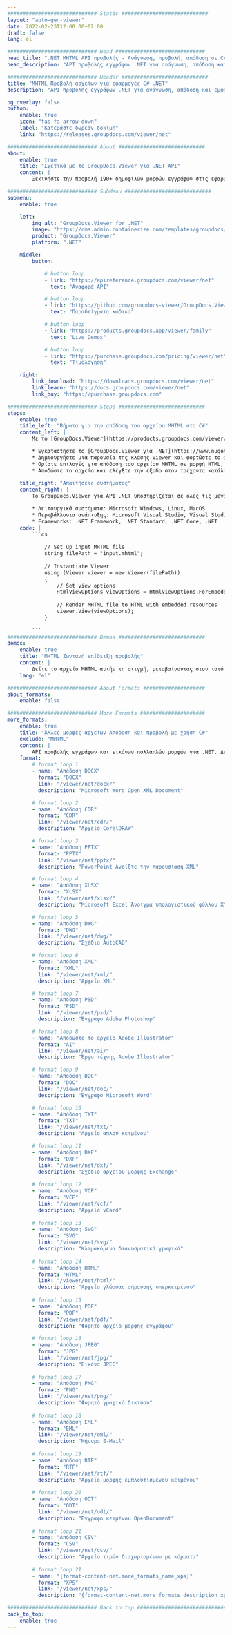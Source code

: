 ```yaml
---
############################# Static ############################
layout: "auto-gen-viewer"
date: 2022-02-23T12:00:00+02:00
draft: false
lang: el

############################# Head #############################
head_title: ".NET MHTML API προβολής - Ανάγνωση, προβολή, απόδοση σε C# VB.NET"
head_description: "API προβολής εγγράφων .NET για ανάγνωση, απόδοση και εμφάνιση του MHTML σε οποιονδήποτε τύπο εφαρμογών C#, ASP.NET, VB.NET και .NET Core."

############################# Header ############################
title: "MHTML Προβολή αρχείων για εφαρμογές C# .NET" 
description: "API προβολής εγγράφων .NET για ανάγνωση, απόδοση και εμφάνιση αρχείου MHTML σε οποιονδήποτε τύπο εφαρμογών C#, ASP.NET, VB.NET και .NET Core. Δείτε τα αποδοθέντα αρχεία με αληθινή μορφοποίηση και διάταξη σε HTML5, PDF ή ως εικόνα χρησιμοποιώντας μερικές γραμμές του κώδικα." 

bg_overlay: false
button:
    enable: true
    icon: "fas fa-arrow-down"
    label: "Κατεβάστε δωρεάν δοκιμή"
    link: "https://releases.groupdocs.com/viewer/net"

############################# About ############################
about:
    enable: true
    title: "Σχετικά με το GroupDocs.Viewer για .NET API" 
    content: |
        Ξεκινήστε την προβολή 190+ δημοφιλών μορφών εγγράφων στις εφαρμογές σας .NET χρησιμοποιώντας το GroupDocs.Viewer για API .NET προσθέτοντας μερικές γραμμές κώδικα. Οι προγραμματιστές μπορούν εύκολα να εμφανίσουν PDF, Επεξεργασία κειμένου, Υπολογιστικό φύλλο Excel, Παρουσίαση, Visio, Project, Outlook και πολλές άλλες δημοφιλείς μορφές εγγράφων σε λειτουργίες HTML5, εικόνας ή PDF. Η απόδοση του εγγράφου είναι γρήγορη, πανομοιότυπη με το αρχικό αρχείο προέλευσης και δεν απαιτεί εγκατάσταση πρόσθετου λογισμικού ή άλλων εξωτερικών βιβλιοθηκών.

############################# SubMenu ############################
submenu:
    enable: true

    left:
        img_alt: "GroupDocs.Viewer for .NET"
        image: "https://cms.admin.containerize.com/templates/groupdocs/images/product-logos/90x90-noborder/groupdocs-viewer-net.png"
        product: "GroupDocs.Viewer"
        platform: ".NET"

    middle:
        button:

            # button loop
            - link: "https://apireference.groupdocs.com/viewer/net"
              text: "Αναφορά API"

            # button loop
            - link: "https://github.com/groupdocs-viewer/GroupDocs.Viewer-for-.NET"
              text: "Παραδείγματα κώδικα"

            # button loop
            - link: "https://products.groupdocs.app/viewer/family"
              text: "Live Demos"

            # button loop
            - link: "https://purchase.groupdocs.com/pricing/viewer/net"
              text: "Τιμολόγηση"

    right:
        link_download: "https://downloads.groupdocs.com/viewer/net"
        link_learn: "https://docs.groupdocs.com/viewer/net"
        link_buy: "https://purchase.groupdocs.com"

############################# Steps ############################
steps:
    enable: true
    title_left: "Βήματα για την απόδοση του αρχείου MHTML στο C#" 
    content_left: |
        Με το [GroupDocs.Viewer](https://products.groupdocs.com/viewer/net/) μπορείτε να αποδώσετε το MHTML σε HTML, JPEG, PNG ή PDF σε λίγα βήματα.

        * Εγκαταστήστε το [GroupDocs.Viewer για .NET](https://www.nuget.org/packages/groupdocs.viewer) χρησιμοποιώντας τον αγαπημένο σας διαχειριστή πακέτων. 
        * Δημιουργήστε μια παρουσία της κλάσης Viewer και φορτώστε το αρχείο MHTML με πλήρη διαδρομή. 
        * Ορίστε επιλογές για απόδοση του αρχείου MHTML σε μορφή HTML, PNG, JPEG ή PDF. 
        * Αποδώστε το αρχείο και ελέγξτε την έξοδο στον τρέχοντα κατάλογο. 
        
    title_right: "Απαιτήσεις συστήματος" 
    content_right: |
        Το GroupDocs.Viewer για API .NET υποστηρίζεται σε όλες τις μεγάλες πλατφόρμες και λειτουργικά συστήματα. Πριν εκτελέσετε τον παρακάτω κώδικα, βεβαιωθείτε ότι έχετε εγκαταστήσει τις ακόλουθες προϋποθέσεις στο σύστημά σας.

        * Λειτουργικά συστήματα: Microsoft Windows, Linux, MacOS 
        * Περιβάλλοντα ανάπτυξης: Microsoft Visual Studio, Visual Studio Code, .NET CLI 
        * Frameworks: .NET Framework, .NET Standard, .NET Core, .NET 
    code: |
        ```cs
                        
            // Set up input MHTML file
            string filePath = "input.mhtml";
        
            // Instantiate Viewer
            using (Viewer viewer = new Viewer(filePath))
            {
            	// Set view options 
            	HtmlViewOptions viewOptions = HtmlViewOptions.ForEmbeddedResources();
                    
            	// Render MHTML file to HTML with embedded resources
            	viewer.View(viewOptions);
            }
             
        ```
############################# Demos ############################
demos:
    enable: true
    title: "MHTML Ζωντανή επίδειξη προβολής"
    content: |
        Δείτε το αρχείο MHTML αυτήν τη στιγμή, μεταβαίνοντας στον ιστότοπο [GroupDocs.Viewer Online Apps](https://products.groupdocs.app/viewer/mhtml).
    lang: "el"

############################# About Formats ####################
about_formats:
    enable: false

############################# More Formats #####################
more_formats:
    enable: true
    title: "Άλλες μορφές αρχείων Απόδοση και προβολή με χρήση C#"
    exclude: "MHTML"
    content: |
        API προβολής εγγράφων και εικόνων πολλαπλών μορφών για .NET. Δείτε μερικές από τις δημοφιλείς μορφές αρχείων παρακάτω χωρίς κανένα εξωτερικό πρόγραμμα προβολής.
    format: 
        # format loop 1
        - name: "Απόδοση DOCX"
          format: "DOCX"
          link: "/viewer/net/docx/"
          description: "Microsoft Word Open XML Document" 

        # format loop 2
        - name: "Απόδοση CDR" 
          format: "CDR"
          link: "/viewer/net/cdr/"
          description: "Αρχείο CorelDRAW" 

        # format loop 3
        - name: "Απόδοση PPTX"
          format: "PPTX"
          link: "/viewer/net/pptx/"
          description: "PowerPoint Ανοίξτε την παρουσίαση XML" 

        # format loop 4
        - name: "Απόδοση XLSX"
          format: "XLSX"
          link: "/viewer/net/xlsx/"
          description: "Microsoft Excel Άνοιγμα υπολογιστικού φύλλου XML" 

        # format loop 5
        - name: "Απόδοση DWG"
          format: "DWG"
          link: "/viewer/net/dwg/"
          description: "Σχέδιο AutoCAD"

        # format loop 6
        - name: "Απόδοση XML"
          format: "XML"
          link: "/viewer/net/xml/"
          description: "Αρχείο XML"

        # format loop 7
        - name: "Απόδοση PSD"
          format: "PSD"
          link: "/viewer/net/psd/"
          description: "Έγγραφο Adobe Photoshop"

        # format loop 8
        - name: "Αποδώστε το αρχείο Adobe Illustrator"
          format: "AI"
          link: "/viewer/net/ai/"
          description: "Έργο τέχνης Adobe Illustrator"

        # format loop 9
        - name: "Απόδοση DOC"
          format: "DOC"
          link: "/viewer/net/doc/"
          description: "Έγγραφο Microsoft Word" 

        # format loop 10
        - name: "Απόδοση TXT" 
          format: "TXT"
          link: "/viewer/net/txt/"
          description: "Αρχείο απλού κειμένου" 

        # format loop 11
        - name: "Απόδοση DXF" 
          format: "DXF"
          link: "/viewer/net/dxf/"
          description: "Σχέδιο αρχείου μορφής Exchange"  
          
        # format loop 12
        - name: "Απόδοση VCF"
          format: "VCF"
          link: "/viewer/net/vcf/"
          description: "Αρχείο vCard"  
              
        # format loop 13
        - name: "Απόδοση SVG"
          format: "SVG"
          link: "/viewer/net/svg/"
          description: "Κλιμακόμενα διανυσματικά γραφικά" 
          
        # format loop 14
        - name: "Απόδοση HTML"
          format: "HTML"
          link: "/viewer/net/html/"
          description: "Αρχείο γλώσσας σήμανσης υπερκειμένου" 
          
        # format loop 15
        - name: "Απόδοση PDF"
          format: "PDF"
          link: "/viewer/net/pdf/"
          description: "Φορητό αρχείο μορφής εγγράφου"
          
        # format loop 16
        - name: "Απόδοση JPEG"
          format: "JPG"
          link: "/viewer/net/jpg/"
          description: "Εικόνα JPEG"
          
        # format loop 17
        - name: "Απόδοση PNG"
          format: "PNG"
          link: "/viewer/net/png/"
          description: "Φορητό γραφικό δικτύου" 
          
        # format loop 18
        - name: "Απόδοση EML"
          format: "EML"
          link: "/viewer/net/eml/"
          description: "Μήνυμα E-Mail" 
          
        # format loop 19
        - name: "Απόδοση RTF"
          format: "RTF"
          link: "/viewer/net/rtf/"
          description: "Αρχείο μορφής εμπλουτισμένου κειμένου" 
          
        # format loop 20
        - name: "Απόδοση ODT"
          format: "ODT"
          link: "/viewer/net/odt/"
          description: "Έγγραφο κειμένου OpenDocument" 
          
        # format loop 21
        - name: "Απόδοση CSV"
          format: "CSV"
          link: "/viewer/net/csv/"
          description: "Αρχείο τιμών διαχωρισμένων με κόμματα" 
          
        # format loop 21
        - name: "{format-content-net.more_formats_name_xps}"
          format: "XPS"
          link: "/viewer/net/xps/"
          description: "{format-content-net.more_formats_description_xps}" 

############################# Back to top ###############################
back_to_top:
    enable: true
---
```


